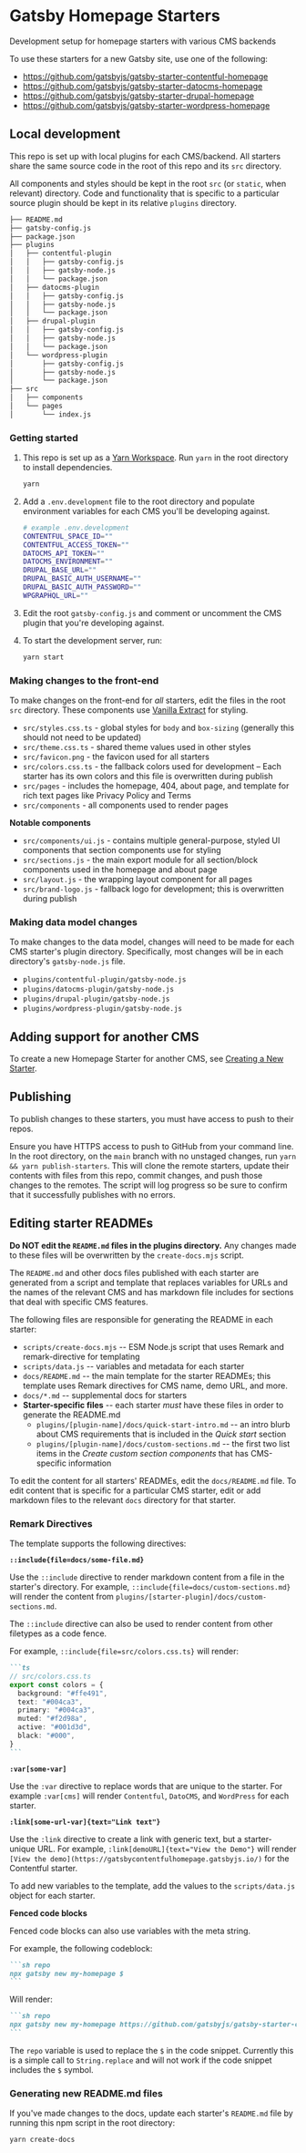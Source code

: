 # Gatsby Homepage Starters

Development setup for homepage starters with various CMS backends

To use these starters for a new Gatsby site, use one of the following:

- https://github.com/gatsbyjs/gatsby-starter-contentful-homepage
- https://github.com/gatsbyjs/gatsby-starter-datocms-homepage
- https://github.com/gatsbyjs/gatsby-starter-drupal-homepage
- https://github.com/gatsbyjs/gatsby-starter-wordpress-homepage

## Local development

This repo is set up with local plugins for each CMS/backend.
All starters share the same source code in the root of this repo and its `src` directory.

All components and styles should be kept in the root `src` (or `static`, when relevant) directory.
Code and functionality that is specific to a particular source plugin should be kept in its relative `plugins` directory.

```sh
├── README.md
├── gatsby-config.js
├── package.json
├── plugins
│   ├── contentful-plugin
│   │   ├── gatsby-config.js
│   │   ├── gatsby-node.js
│   │   └── package.json
│   ├── datocms-plugin
│   │   ├── gatsby-config.js
│   │   ├── gatsby-node.js
│   │   └── package.json
│   ├── drupal-plugin
│   │   ├── gatsby-config.js
│   │   ├── gatsby-node.js
│   │   └── package.json
│   └── wordpress-plugin
│       ├── gatsby-config.js
│       ├── gatsby-node.js
│       └── package.json
├── src
│   ├── components
│   └── pages
│       └── index.js
```

### Getting started

1. This repo is set up as a [Yarn Workspace][]. Run `yarn` in the root directory to install dependencies.

   ```sh
   yarn
   ```

1. Add a `.env.development` file to the root directory and populate environment variables for each CMS you'll be developing against.

   ```sh
   # example .env.development
   CONTENTFUL_SPACE_ID=""
   CONTENTFUL_ACCESS_TOKEN=""
   DATOCMS_API_TOKEN=""
   DATOCMS_ENVIRONMENT=""
   DRUPAL_BASE_URL=""
   DRUPAL_BASIC_AUTH_USERNAME=""
   DRUPAL_BASIC_AUTH_PASSWORD=""
   WPGRAPHQL_URL=""
   ```

1. Edit the root `gatsby-config.js` and comment or uncomment the CMS plugin that you're developing against.
1. To start the development server, run:

   ```sh
   yarn start
   ```

[yarn workspace]: https://classic.yarnpkg.com/lang/en/docs/workspaces/

### Making changes to the front-end

To make changes on the front-end for _all_ starters, edit the files in the root `src` directory.
These components use [Vanilla Extract][] for styling.

- `src/styles.css.ts` - global styles for `body` and `box-sizing` (generally this should not need to be updated)
- `src/theme.css.ts` - shared theme values used in other styles
- `src/favicon.png` - the favicon used for all starters
- `src/colors.css.ts` - the fallback colors used for development – Each starter has its own colors and this file is overwritten during publish
- `src/pages` - includes the homepage, 404, about page, and template for rich text pages like Privacy Policy and Terms
- `src/components` - all components used to render pages

**Notable components**

- `src/components/ui.js` - contains multiple general-purpose, styled UI components that section components use for styling
- `src/sections.js` - the main export module for all section/block components used in the homepage and about page
- `src/layout.js` - the wrapping layout component for all pages
- `src/brand-logo.js` - fallback logo for development; this is overwritten during publish

[vanilla extract]: https://vanilla-extract.style/documentation/

### Making data model changes

To make changes to the data model, changes will need to be made for each CMS starter's plugin directory.
Specifically, most changes will be in each directory's `gatsby-node.js` file.

- `plugins/contentful-plugin/gatsby-node.js`
- `plugins/datocms-plugin/gatsby-node.js`
- `plugins/drupal-plugin/gatsby-node.js`
- `plugins/wordpress-plugin/gatsby-node.js`

## Adding support for another CMS

To create a new Homepage Starter for another CMS, see [Creating a New Starter](docs/creating-a-new-starter.md).

## Publishing

To publish changes to these starters, you must have access to push to their repos.

Ensure you have HTTPS access to push to GitHub from your command line.
In the root directory, on the `main` branch with no unstaged changes, run `yarn && yarn publish-starters`.
This will clone the remote starters, update their contents with files from this repo, commit changes, and push those changes to the remotes.
The script will log progress so be sure to confirm that it successfully publishes with no errors.

## Editing starter READMEs

**Do NOT edit the `README.md` files in the plugins directory.**
Any changes made to these files will be overwritten by the `create-docs.mjs` script.

The `README.md` and other docs files published with each starter are generated from a script and template that replaces variables for URLs and the names of the relevant CMS and has markdown file includes for sections that deal with specific CMS features.

The following files are responsible for generating the README in each starter:

- `scripts/create-docs.mjs` -- ESM Node.js script that uses Remark and remark-directive for templating
- `scripts/data.js` -- variables and metadata for each starter
- `docs/README.md` -- the main template for the starter READMEs; this template uses Remark directives for CMS name, demo URL, and more.
- `docs/*.md` -- supplemental docs for starters
- **Starter-specific files** -- each starter _must_ have these files in order to generate the README.md
  - `plugins/[plugin-name]/docs/quick-start-intro.md` -- an intro blurb about CMS requirements that is included in the _Quick start_ section
  - `plugins/[plugin-name]/docs/custom-sections.md` -- the first two list items in the _Create custom section components_ that has CMS-specific information

To edit the content for all starters' READMEs, edit the `docs/README.md` file.
To edit content that is specific for a particular CMS starter, edit or add markdown files to the relevant `docs` directory for that starter.

### Remark Directives

The template supports the following directives:

**`::include{file=docs/some-file.md}`**

Use the `::include` directive to render markdown content from a file in the starter's directory.
For example, `::include{file=docs/custom-sections.md}` will render the content from `plugins/[starter-plugin]/docs/custom-sections.md`.

The `::include` directive can also be used to render content from other filetypes as a code fence.

For example, `::include{file=src/colors.css.ts}` will render:

````md
```ts
// src/colors.css.ts
export const colors = {
  background: "#ffe491",
  text: "#004ca3",
  primary: "#004ca3",
  muted: "#f2d98a",
  active: "#001d3d",
  black: "#000",
}
```
````

**`:var[some-var]`**

Use the `:var` directive to replace words that are unique to the starter.
For example `:var[cms]` will render `Contentful`, `DatoCMS`, and `WordPress` for each starter.

**`:link[some-url-var]{text="Link text"}`**

Use the `:link` directive to create a link with generic text, but a starter-unique URL.
For example, `:link[demoURL]{text="View the Demo"}` will render `[View the demo](https://gatsbycontentfulhomepage.gatsbyjs.io/)` for the Contentful starter.

To add new variables to the template, add the values to the `scripts/data.js` object for each starter.

**Fenced code blocks**

Fenced code blocks can also use variables with the meta string.

For example, the following codeblock:

````md
```sh repo
npx gatsby new my-homepage $
```
````

Will render:

````md
```sh repo
npx gatsby new my-homepage https://github.com/gatsbyjs/gatsby-starter-contentful-homepage
```
````

The `repo` variable is used to replace the `$` in the code snippet. Currently this is a simple call to `String.replace` and will not work if the code snippet includes the `$` symbol.

### Generating new README.md files

If you've made changes to the docs, update each starter's `README.md` file by running this npm script in the root directory:

```sh
yarn create-docs
```
